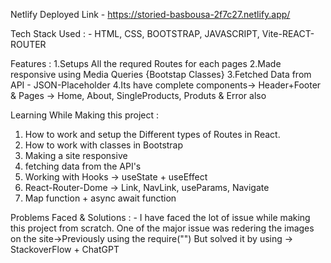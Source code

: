 Netlify Deployed Link - https://storied-basbousa-2f7c27.netlify.app/

Tech Stack Used : - HTML, CSS, BOOTSTRAP, JAVASCRIPT, Vite-REACT-ROUTER

Features :
1.Setups All the requred Routes for each pages
2.Made responsive using Media Queries {Bootstap Classes}
3.Fetched Data from API - JSON-Placeholder
4.Its have complete components-> Header+Footer & Pages -> Home, About, SingleProducts, Produts & Error also


Learning While Making this project : 
1. How to work and setup the Different types of Routes in React.
2. How to work with classes in Bootstrap
3. Making a site responsive
4. fetching data from the API's
5. Working with Hooks -> useState + useEffect
6. React-Router-Dome -> Link, NavLink, useParams, Navigate
7. Map function + async await function

Problems Faced & Solutions : -
I have faced the lot of issue while making this project from scratch. One of the major issue was redering the images on the site->Previously using the require("")
But solved it by using -> StackoverFlow + ChatGPT